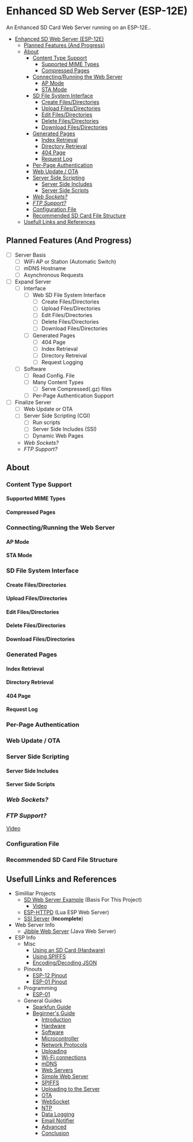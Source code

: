 # Enhanced SD Web Server (ESP-12E)
An Enhanced SD Card Web Server running on an ESP-12E..

- [Enhanced SD Web Server (ESP-12E)](#enhanced-sd-web-server-esp-12e)
    - [Planned Features (And Progress)](#planned-features-and-progress)
    - [About](#about)
        - [Content Type Support](#content-type-support)
            - [Supported MIME Types](#supported-mime-types)
            - [Compressed Pages](#compressed-pages)
        - [Connecting/Running the Web Server](#connectingrunning-the-web-server)
            - [AP Mode](#ap-mode)
            - [STA Mode](#sta-mode)
        - [SD File System Interface](#sd-file-system-interface)
            - [Create Files/Directories](#create-filesdirectories)
            - [Upload Files/Directories](#upload-filesdirectories)
            - [Edit Files/Directories](#edit-filesdirectories)
            - [Delete Files/Directories](#delete-filesdirectories)
            - [Download Files/Directories](#download-filesdirectories)
        - [Generated Pages](#generated-pages)
            - [Index Retrieval](#index-retrieval)
            - [Directory Retrieval](#directory-retrieval)
            - [404 Page](#404-page)
            - [Request Log](#request-log)
        - [Per-Page Authentication](#per-page-authentication)
        - [Web Update / OTA](#web-update-ota)
        - [Server Side Scripting](#server-side-scripting)
            - [Server Side Includes](#server-side-includes)
            - [Server Side Scripts](#server-side-scripts)
        - [*Web Sockets?*](#web-sockets)
        - [*FTP Support?*](#ftp-support)
        - [Configuration File](#configuration-file)
        - [Recommended SD Card File Structure](#recommended-sd-card-file-structure)
    - [Usefull Links and References](#usefull-links-and-references)

## Planned Features (And Progress)
- [ ] Server Basis
    - [ ] WiFi AP or Station (Automatic Switch)
    - [ ] mDNS Hostname
    - [ ] Asynchronous Requests
- [ ] Expand Server
    - [ ] Interface
        - [ ] Web SD File System Interface
            - [ ] Create Files/Directories
            - [ ] Upload Files/Directories
            - [ ] Edit Files/Directories
            - [ ] Delete Files/Directories
            - [ ] Download Files/Directories
        - [ ] Generated Pages
            - [ ] 404 Page
            - [ ] Index Retrieval
            - [ ] Directory Retreival
            - [ ] Request Logging
    - [ ] Software
        - [ ] Read Config. File
        - [ ] Many Content Types
            - [ ] Serve Compressed(.gz) files
        - [ ] Per-Page Authentication Support
- [ ] Finalize Server
    - [ ] Web Update or OTA
    - [ ] Server Side Scripting (CGI)
        - [ ] Run scripts
        - [ ] Server Side Includes (SSI)
        - [ ] Dynamic Web Pages
    - *Web Sockets?*
    - *FTP Support?*

## About

### Content Type Support
#### Supported MIME Types
#### Compressed Pages

### Connecting/Running the Web Server
#### AP Mode
#### STA Mode

### SD File System Interface
#### Create Files/Directories
#### Upload Files/Directories
#### Edit Files/Directories
#### Delete Files/Directories
#### Download Files/Directories

### Generated Pages
#### Index Retrieval
#### Directory Retrieval
#### 404 Page
#### Request Log

### Per-Page Authentication

### Web Update / OTA

### Server Side Scripting
#### Server Side Includes
#### Server Side Scripts

### *Web Sockets?*
### *FTP Support?*
[Video](https://www.youtube.com/watch?v=SnCIYrGF4s8)

### Configuration File

### Recommended SD Card File Structure


## Usefull Links and References
- Similliar Projects
    - [SD Web Server Example](https://github.com/esp8266/Arduino/blob/master/libraries/ESP8266WebServer/examples/SDWebServer/SDWebServer.ino) (Basis For This Project)
        - [Video](https://www.youtube.com/watch?v=zJP3Ie3nE7c)
    - [ESP-HTTPD](http://www.esp8266.com/viewtopic.php?f=6&t=376) (Lua ESP Web Server)
    - [SSI Server](https://hackaday.io/project/28626-budget-wi-fi-nest-box-camera/log/71813-esp8266-sd-card-webserver-with-server-side-scripting) (**Incomplete**)
- Web Server Info
    - [Jibble Web Server](http://www.jibble.org/jibblewebserver.php) (Java Web Server)
- ESP Info
    - Misc
        - [Using an SD Card (Hardware)](http://doityourselfchristmas.com/forums/showthread.php?43345-Using-SD-cards-with-ESP8266-s)
        - [Using SPIFFS](http://www.esp8266.com/viewtopic.php?f=29&t=8194)
        - [Encoding/Decoding JSON](https://randomnerdtutorials.com/decoding-and-encoding-json-with-arduino-or-esp8266/)
    - Pinouts
        - [ESP-12 Pinout](https://esp8266.github.io/Arduino/versions/2.0.0/doc/esp12.png)
        - [ESP-01 Pinout](https://os.mbed.com/media/uploads/sschocke/esp8266-pinout_etch_copper_top.png)
    - Programming
        - [ESP-01](https://os.mbed.com/users/sschocke/code/WiFiLamp/wiki/Updating-ESP8266-Firmware)
    - General Guides
        - [Sparkfun Guide](https://learn.sparkfun.com/tutorials/esp8266-thing-hookup-guide/using-the-arduino-addon)
        - [Beginner's Guide](https://github.com/tttapa/ESP8266)
            - [Introduction](https://tttapa.github.io/ESP8266/Chap01%20-%20ESP8266.html)
            - [Hardware](https://tttapa.github.io/ESP8266/Chap02%20-%20Hardware.html)
            - [Software](https://tttapa.github.io/ESP8266/Chap03%20-%20Software.html)
            - [Microcontroller](https://tttapa.github.io/ESP8266/Chap04%20-%20Microcontroller.html)
            - [Network Protocols](https://tttapa.github.io/ESP8266/Chap05%20-%20Network%20Protocols.html)
            - [Uploading](https://tttapa.github.io/ESP8266/Chap06%20-%20Uploading.html)
            - [Wi-Fi connections](https://tttapa.github.io/ESP8266/Chap07%20-%20Wi-Fi%20Connections.html)
            - [mDNS](https://tttapa.github.io/ESP8266/Chap08%20-%20mDNS.html)
            - [Web Servers](https://tttapa.github.io/ESP8266/Chap09%20-%20Web%20Server.html)
            - [Simple Web Server](https://tttapa.github.io/ESP8266/Chap10%20-%20Simple%20Web%20Server.html)
            - [SPIFFS](https://tttapa.github.io/ESP8266/Chap11%20-%20SPIFFS.html)
            - [Uploading to the Server](https://tttapa.github.io/ESP8266/Chap12%20-%20Uploading%20to%20Server.html)
            - [OTA](https://tttapa.github.io/ESP8266/Chap13%20-%20OTA.html)
            - [WebSocket](https://tttapa.github.io/ESP8266/Chap14%20-%20WebSocket.html)
            - [NTP](https://tttapa.github.io/ESP8266/Chap15%20-%20NTP.html)
            - [Data Logging](https://tttapa.github.io/ESP8266/Chap16%20-%20Data%20Logging.html)
            - [Email Notifier](https://tttapa.github.io/ESP8266/Chap17%20-%20Email%20Notifier.html)
            - [Advanced](https://tttapa.github.io/ESP8266/Chap18%20-%20Advanced.html)
            - [Conclusion](https://tttapa.github.io/ESP8266/Chap19%20-%20In%20Conclusion.html)